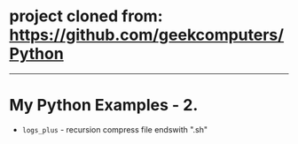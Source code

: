 
# project cloned from: https://github.com/geekcomputers/Python

----------------------------------------------------------------------

# My Python Examples - 2.

- `logs_plus` - recursion compress file endswith ".sh"

